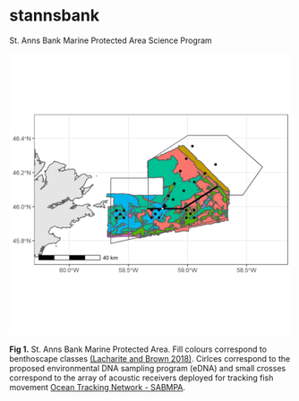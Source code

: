 # stannsbank
St. Anns Bank Marine Protected Area Science Program

![](output/sab_readme_plot.png)

__Fig 1.__ St. Anns Bank Marine Protected Area. Fill colours correspond to benthoscape classes [(Lacharite and Brown 2018)](https://onlinelibrary.wiley.com/doi/full/10.1002/aqc.3074). Cirlces correspond to the proposed environmental DNA sampling program (eDNA) and small crosses correspond to the array of acoustic receivers deployed for tracking fish movement [Ocean Tracking Network - SABMPA](https://members.oceantrack.org/project?ccode=SABMPA). 